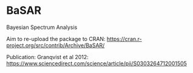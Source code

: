 # BaSAR
Bayesian Spectrum Analysis

Aim to re-upload the package to CRAN: 
https://cran.r-project.org/src/contrib/Archive/BaSAR/

Publication: Granqvist et al 2012:
[https://www.sciencedirect.com/science/article/pii/S0303264712001505 ](https://doi.org/10.1016/j.biosystems.2012.07.004)
